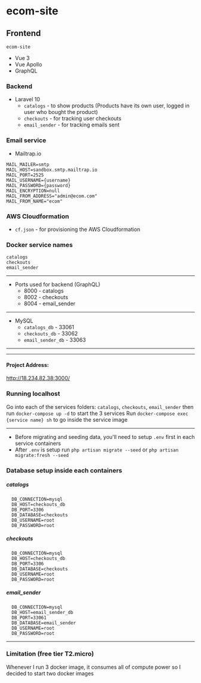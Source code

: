 # ecom-site

## Frontend
`ecom-site`

* Vue 3
* Vue Apollo
* GraphQL


### Backend

* Laravel 10
    - `catalogs` - to show products (Products have its own user, logged in user who bought the product)
    - `checkouts` - for tracking user checkouts
    - `email_sender` - for tracking emails sent

### Email service

* Mailtrap.io
```
MAIL_MAILER=smtp
MAIL_HOST=sandbox.smtp.mailtrap.io
MAIL_PORT=2525
MAIL_USERNAME={username}
MAIL_PASSWORD={password}
MAIL_ENCRYPTION=null
MAIL_FROM_ADDRESS="admin@ecom.com"
MAIL_FROM_NAME="ecom"
```

### AWS Cloudformation

* `cf.json` - for provisioning the AWS Cloudformation

### Docker service names
    catalogs
    checkouts
    email_sender
---
  * Ports used for backend (GraphQL)
    * 8000 - catalogs
    * 8002 - checkouts
    * 8004 - email_sender
---
  * MySQL
    * `catalogs_db` - 33061
    * `checkouts_db` - 33062
    * `email_sender_db` - 33063
---
---

#### Project Address:
http://18.234.82.38:3000/

### Running localhost
Go into each of the services folders: `catalogs`, `checkouts`, `email_sender` then run `docker-compose up -d` to start the 3 services
Run `docker-compose exec {service name} sh` to go inside the service image

  ---
  * Before migrating and seeding data, you'll need to setup `.env` first in each service containers
  * After `.env` is setup run `php artisan migrate --seed` or `php artisan migrate:fresh --seed`
  
  ### Database setup inside each containers
  ##### catalogs
  ```
    DB_CONNECTION=mysql
    DB_HOST=checkouts_db
    DB_PORT=3306
    DB_DATABASE=checkouts
    DB_USERNAME=root
    DB_PASSWORD=root
  ```
  ##### checkouts
  ```
    DB_CONNECTION=mysql
    DB_HOST=checkouts_db
    DB_PORT=3306
    DB_DATABASE=checkouts
    DB_USERNAME=root
    DB_PASSWORD=root
  ```
  ##### email_sender
  ```
    DB_CONNECTION=mysql
    DB_HOST=email_sender_db
    DB_PORT=33061
    DB_DATABASE=email_sender
    DB_USERNAME=root
    DB_PASSWORD=root
  ```
---
### Limitation (free tier T2.micro)
Whenever I run 3 docker image, it consumes all of compute power so I decided to start two docker images
